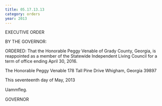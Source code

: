 ```yaml
---
title: 05.17.13.13
category: orders
year: 2013
---
```

 

EXECUTIVE ORDER

BY THE GOVERNOR:

ORDERED: That the Honorable Peggy Venable of Grady County, Georgia, is
reappointed as a member of the Statewide Independent Living
Council for a term of office ending April 30, 2016.

The Honorable Peggy Venable
178 Tall Pine Drive
Whigham, Georgia 39897

This seventeenth day of May, 2013

Uammﬂeg.

GOVERNOR

